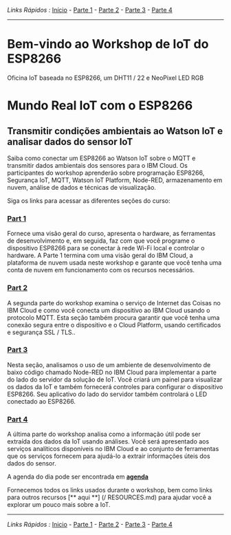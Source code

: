 *Links Rápidos :*
[Início](/README.pt.md) - [Parte 1](pt/part1/README.md) - [Parte 2](pt/part2/README.md) - [Parte 3](pt/part3/README.md) - [Parte 4](pt/part4/README.md)
***

# Bem-vindo ao Workshop de IoT do ESP8266

Oficina IoT baseada no ESP8266, um DHT11 / 22 e NeoPixel LED RGB

# Mundo Real IoT com o ESP8266

## Transmitir condições ambientais ao Watson IoT e analisar dados do sensor IoT

Saiba como conectar um ESP8266 ao Watson IoT sobre o MQTT e transmitir dados ambientais dos sensores para o IBM Cloud. Os participantes do workshop aprenderão sobre programação ESP8266, Segurança IoT, MQTT, Watson IoT Platform, Node-RED, armazenamento em nuvem, análise de dados e técnicas de visualização.

Siga os links para acessar as diferentes seções do curso:

### [Part 1](pt/part1/README.md)

Fornece uma visão geral do curso, apresenta o hardware, as ferramentas de desenvolvimento e, em seguida, faz com que você programe o dispositivo ESP8266 para se conectar à rede Wi-Fi local e controlar o hardware.
A Parte 1 termina com uma visão geral do IBM Cloud, a plataforma de nuvem usada neste workshop e garante que você tenha uma conta de nuvem em funcionamento com os recursos necessários.

### [Part 2](pt/part2/README.md)

A segunda parte do workshop examina o serviço de Internet das Coisas no IBM Cloud e como você conecta um dispositivo ao IBM Cloud usando o protocolo MQTT. Esta seção também procura garantir que você tenha uma conexão segura entre o dispositivo e o Cloud Platform, usando certificados e segurança SSL / TLS..

### [Part 3](pt/part3/README.md)

Nesta seção, analisamos o uso de um ambiente de desenvolvimento de baixo código chamado Node-RED no IBM Cloud para implementar a parte do lado do servidor da solução de IoT. Você criará um painel para visualizar os dados da IoT e também fornecerá controles para configurar o dispositivo ESP8266. Seu aplicativo do lado do servidor também controlará o LED conectado ao ESP8266.

### [Part 4](pt/part4/README.md)

A última parte do workshop analisa como a informação útil pode ser extraída dos dados da IoT usando análises. Você será apresentado aos serviços analíticos disponíveis no IBM Cloud e ao conjunto de ferramentas que os serviços fornecem para ajudá-lo a extrair informações úteis dos dados do sensor.

A agenda do dia pode ser encontrada em [**agenda**](/AGENDA.pt.md)

Fornecemos todos os links usados durante o workshop, bem como links para outros recursos [** aqui **] (/ RESOURCES.md) para ajudar você a explorar um pouco mais sobre a IoT.
***
*Links Rápidos :*
[Inicio](/README.pt.md) - [Parte 1](pt/part1/README.md) - [Parte 2](pt/part2/README.md) - [Parte 3](pt/part3/README.md) - [Parte 4](pt/part4/README.md)